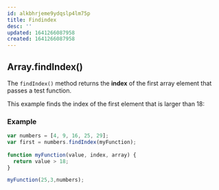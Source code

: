 ```yaml
---
id: alkbhrjeme9ydqslp4lm75p
title: Findindex
desc: ''
updated: 1641266087958
created: 1641266087958
---
```



## Array.findIndex()

The `findIndex()` method returns the **index** of the first array element that passes a test function.

This example finds the index of the first element that is larger than 18:

### Example

```js
var numbers = [4, 9, 16, 25, 29];  
var first = numbers.findIndex(myFunction);  
  
function myFunction(value, index, array) {  
  return value > 18;  
}

myFunction(25,3,numbers);
```
